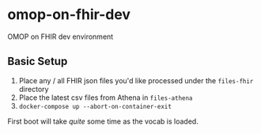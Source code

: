 # omop-on-fhir-dev
OMOP on FHIR dev environment

## Basic Setup

1. Place any / all FHIR json files you'd like processed under the `files-fhir` directory
1. Place the latest csv files from Athena in `files-athena`
1. `docker-compose up --abort-on-container-exit`

First boot will take _quite_ some time as the vocab is loaded.